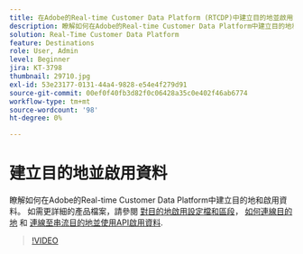 ```yaml
---
title: 在Adobe的Real-time Customer Data Platform (RTCDP)中建立目的地並啟用資料
description: 瞭解如何在Adobe的Real-time Customer Data Platform中建立目的地和啟用資料
solution: Real-Time Customer Data Platform
feature: Destinations
role: User, Admin
level: Beginner
jira: KT-3798
thumbnail: 29710.jpg
exl-id: 53e23177-0131-44a4-9828-e54e4f279d91
source-git-commit: 00ef0f40fb3d82f0c06428a35c0e402f46ab6774
workflow-type: tm+mt
source-wordcount: '98'
ht-degree: 0%

---
```


# 建立目的地並啟用資料

瞭解如何在Adobe的Real-time Customer Data Platform中建立目的地和啟用資料。 如需更詳細的產品檔案，請參閱 [對目的地啟用設定檔和區段](https://experienceleague.adobe.com/docs/experience-platform/rtcdp/destinations/dest-tutorials/activate-destinations.html)， [如何連線目的地](https://experienceleague.adobe.com/docs/experience-platform/rtcdp/destinations/dest-tutorials/connect-destination.html) 和 [連線至串流目的地並使用API啟用資料](https://experienceleague.adobe.com/docs/experience-platform/rtcdp/destinations/api-tutorials/streaming-destinations-api-tutorial.html).

>[!VIDEO](https://video.tv.adobe.com/v/29710?learn=on)

